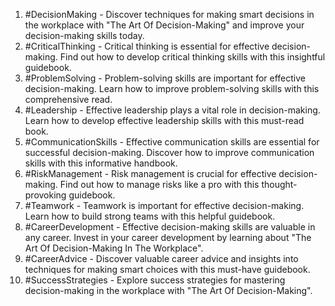 1. #DecisionMaking - Discover techniques for making smart decisions in the workplace with "The Art Of Decision-Making" and improve your decision-making skills today.
2. #CriticalThinking - Critical thinking is essential for effective decision-making. Find out how to develop critical thinking skills with this insightful guidebook.
3. #ProblemSolving - Problem-solving skills are important for effective decision-making. Learn how to improve problem-solving skills with this comprehensive read.
4. #Leadership - Effective leadership plays a vital role in decision-making. Learn how to develop effective leadership skills with this must-read book.
5. #CommunicationSkills - Effective communication skills are essential for successful decision-making. Discover how to improve communication skills with this informative handbook.
6. #RiskManagement - Risk management is crucial for effective decision-making. Find out how to manage risks like a pro with this thought-provoking guidebook.
7. #Teamwork - Teamwork is important for effective decision-making. Learn how to build strong teams with this helpful guidebook.
8. #CareerDevelopment - Effective decision-making skills are valuable in any career. Invest in your career development by learning about "The Art Of Decision-Making In The Workplace".
9. #CareerAdvice - Discover valuable career advice and insights into techniques for making smart choices with this must-have guidebook.
10. #SuccessStrategies - Explore success strategies for mastering decision-making in the workplace with "The Art Of Decision-Making".

